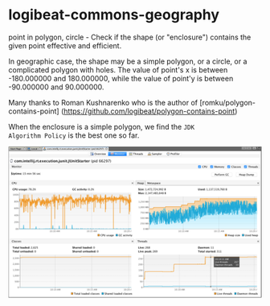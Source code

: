 # logibeat-commons-geography
point in polygon, circle - Check if the shape (or "enclosure") contains the given point effective and efficient.

In geographic case, the shape may be a simple polygon, or a circle, or a complicated polygon with holes.
The value of point's x is between -180.000000 and 180.000000, while the value of point'y is between -90.000000 and 90.000000.

Many thanks to Roman Kushnarenko who is the author of [romku/polygon-contains-point] 
(https://github.com/logibeat/polygon-contains-point)

When the enclosure is a simple polygon, we find the <code>JDK Algorithm Policy</code> is the best one so far.

<img src="src/site/assets/VisualVM.screenshot.png"/>